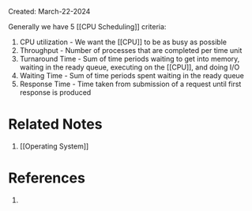 Created: March-22-2024

Generally we have 5 [[CPU Scheduling]] criteria:

1. CPU utilization - We want the [[CPU]] to be as busy as possible
2. Throughput - Number of processes that are completed per time unit
3. Turnaround Time - Sum of time periods waiting to get into memory, waiting in the ready queue, executing on the [[CPU]], and doing I/O
4. Waiting Time - Sum of time periods spent waiting in the ready queue
5. Response Time - Time taken from submission of a request until first response is produced
# Related Notes

1. [[Operating System]]
# References

1. 